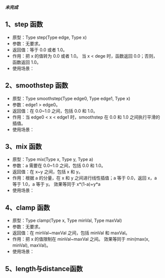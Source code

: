 **_未完成_**

## 1、step 函数
  - 原型：Type step(Type edge, Type x)
  - 参数：无要求。
  - 返回值：等于 0.0 或者 1.0。
  - 作用：把 x 的值转为 0.0 或者 1.0。
    当 x < dege 时，函数返回 0.0；否则，函数返回 1.0。
  - 使用场景：
## 2、smoothstep 函数
  - 原型：Type smoothstep(Type edge0, Type edge1, Type x)
  - 参数：edge1 > edge0。
  - 返回值：在 0.0~1.0 之间，包括 0.0 和 1.0。
  - 作用：当 edge0 < x < edge1 时，smoothstep 在 0.0 和 1.0 之间执行平滑的插值。
  - 使用场景：
## 3、mix 函数
  - 原型：Type mix(Type x, Type y, Type a)
  - 参数：a 需要在 0.0~1.0 之间，包括 0.0 和 1.0。
  - 返回值：在 x~y 之间，包括 x 和 y。
  - 作用：根据 a 的分量，在 x 和 y 之间进行线性插值；a 等于 0.0，返回 x，a 等于 1.0，a 等于 y。
    效果等同于 x*(1-a)+y*a
  - 使用场景：
## 4、clamp 函数
  - 原型：Type clamp(Type x, Type minVal, Type maxVal)
  - 参数：无要求。
  - 返回值：在 minVal~maxVal 之间，包括 minVal 和 maxVal。
  - 作用：把 x 的值限制在 minVal~maxVal 之间。
    效果等同于 min(max(x, minVal), maxVal)。
  - 使用场景：
## 5、length与distance函数